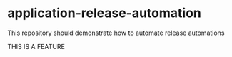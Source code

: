 # application-release-automation
This repository should demonstrate how to automate release automations

THIS IS A FEATURE